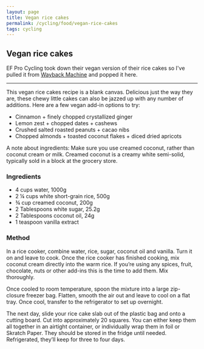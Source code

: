 ```yaml
---
layout: page
title: Vegan rice cakes
permalink: /cycling/food/vegan-rice-cakes
tags: cycling
---
```


## Vegan rice cakes

EF Pro Cycling took down their vegan version of their rice cakes so I've pulled it from [Wayback Machine](https://archive.org/web/) and popped it here.

---

This vegan rice cakes recipe is a blank canvas. Delicious just the way they are, these chewy little cakes can also be jazzed up with any number of additions. Here are a few vegan add-in options to try:

- Cinnamon + finely chopped crystallized ginger
- Lemon zest + chopped dates + cashews
- Crushed salted roasted peanuts + cacao nibs
- Chopped almonds + toasted coconut flakes + diced dried apricots

A note about ingredients: Make sure you use creamed coconut, rather than coconut cream or milk. Creamed coconut is a creamy white semi-solid, typically sold in a block at the grocery store.

### Ingredients

- 4 cups water, 1000g
- 2 ¼ cups white short-grain rice, 500g
- ¾ cup creamed coconut, 200g
- 2 Tablespoons white sugar, 25.2g
- 2 Tablespoons coconut oil, 24g
- 1 teaspoon vanilla extract

### Method

In a rice cooker, combine water, rice, sugar, coconut oil and vanilla. Turn it on and leave to cook. Once the rice cooker has finished cooking, mix coconut cream directly into the warm rice. If you’re using any spices, fruit, chocolate, nuts or other add-ins this is the time to add them. Mix thoroughly.

Once cooled to room temperature, spoon the mixture into a large zip-closure freezer bag. Flatten, smooth the air out and leave to cool on a flat tray. Once cool, transfer to the refrigerator to set up overnight.

The next day, slide your rice cake slab out of the plastic bag and onto a cutting board. Cut into approximately 20 squares. You can either keep them all together in an airtight container, or individually wrap them in foil or Skratch Paper. They should be stored in the fridge until needed. Refrigerated, they’ll keep for three to four days.